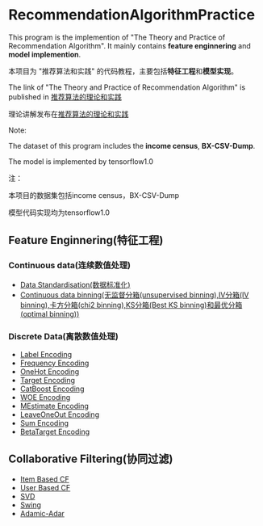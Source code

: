 # RecommendationAlgorithmPractice
This program is the implemention of "The Theory and Practice of Recommendation Algorithm". It mainly contains 
**feature enginnering** and **model implemention**. 

本项目为 "推荐算法和实践" 的代码教程，主要包括**特征工程**和**模型实现**。

The link of "The Theory and Practice of Recommendation Algorithm" is published in [推荐算法的理论和实践](https://www.zhihu.com/people/tang-ai-3-14/posts)


理论讲解发布在[推荐算法的理论和实践](https://www.zhihu.com/people/tang-ai-3-14/posts)

Note: 

The dataset of this program includes the **income census**, **BX-CSV-Dump**.

The model is implemented by tensorflow1.0

注：

本项目的数据集包括income census，BX-CSV-Dump

模型代码实现均为tensorflow1.0



## Feature Enginnering(特征工程)
### Continuous data(连续数值处理)
* [Data Standardisation(数据标准化)](https://github.com/tomtang110/RecommendationAlgorithmPractice/blob/main/FeatureEnginnering/ContinuousFeature.ipynb)
* [Continuous data binning(无监督分箱(unsupervised binning),IV分箱(IV binning),卡方分箱(chi2 binning),KS分箱(Best KS binning)和最优分箱(optimal binning))](https://github.com/tomtang110/RecommendationAlgorithmPractice/blob/main/FeatureEnginnering/ContinuousFeature.ipynb)
### Discrete Data(离散数值处理)
* [Label Encoding](https://github.com/tomtang110/RecommendationAlgorithmPractice/blob/main/FeatureEnginnering/DiscreteFeature.ipynb)
* [Frequency Encoding](https://github.com/tomtang110/RecommendationAlgorithmPractice/blob/main/FeatureEnginnering/DiscreteFeature.ipynb)
* [OneHot Encoding](https://github.com/tomtang110/RecommendationAlgorithmPractice/blob/main/FeatureEnginnering/DiscreteFeature.ipynb)
* [Target Encoding](https://github.com/tomtang110/RecommendationAlgorithmPractice/blob/main/FeatureEnginnering/DiscreteFeature.ipynb)
* [CatBoost Encoding](https://github.com/tomtang110/RecommendationAlgorithmPractice/blob/main/FeatureEnginnering/DiscreteFeature.ipynb)
* [WOE Encoding](https://github.com/tomtang110/RecommendationAlgorithmPractice/blob/main/FeatureEnginnering/DiscreteFeature.ipynb)
* [MEstimate Encoding](https://github.com/tomtang110/RecommendationAlgorithmPractice/blob/main/FeatureEnginnering/DiscreteFeature.ipynb)
* [LeaveOneOut Encoding](https://github.com/tomtang110/RecommendationAlgorithmPractice/blob/main/FeatureEnginnering/DiscreteFeature.ipynb)
* [Sum Encoding](https://github.com/tomtang110/RecommendationAlgorithmPractice/blob/main/FeatureEnginnering/DiscreteFeature.ipynb)
* [BetaTarget Encoding](https://github.com/tomtang110/RecommendationAlgorithmPractice/blob/main/FeatureEnginnering/DiscreteFeature.ipynb)

## Collaborative Filtering(协同过滤)

* [Item Based CF](https://github.com/tomtang110/RecommendationAlgorithmPractice/blob/main/CollaborativeFiltering/CF.ipynb)
* [User Based CF](https://github.com/tomtang110/RecommendationAlgorithmPractice/blob/main/CollaborativeFiltering/CF.ipynb)
* [SVD](https://github.com/tomtang110/RecommendationAlgorithmPractice/blob/main/CollaborativeFiltering/CF.ipynb)
* [Swing](https://github.com/tomtang110/RecommendationAlgorithmPractice/blob/main/CollaborativeFiltering/CF.ipynb)
* [Adamic-Adar](https://github.com/tomtang110/RecommendationAlgorithmPractice/blob/main/CollaborativeFiltering/CF.ipynb)







